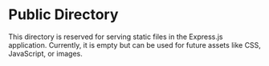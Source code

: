 # Public Directory

This directory is reserved for serving static files in the Express.js application. Currently, it is empty but can be used for future assets like CSS, JavaScript, or images.
